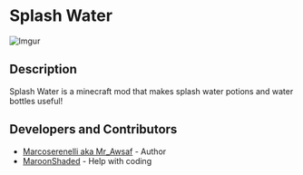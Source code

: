 # Splash Water
![Imgur](https://i.imgur.com/NxRl8M8.png)

## Description
 Splash Water is a minecraft mod that makes splash water potions and water bottles useful!

## Developers and Contributors
- [Marcoserenelli aka Mr_Awsaf](https://github.com/marcoserenelli/SplashWater) - Author
- [MaroonShaded](https://www.curseforge.com/members/maroonshaded)  - Help with coding
